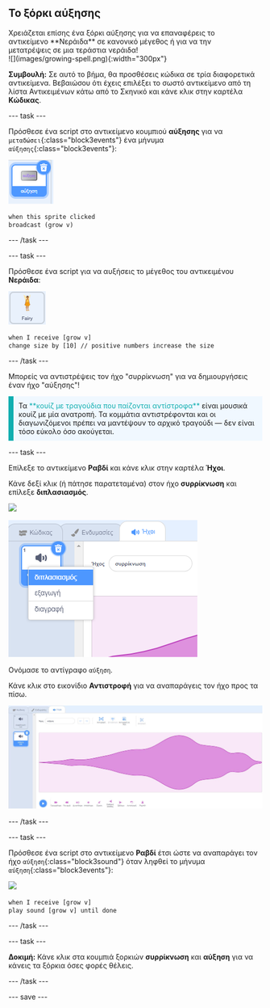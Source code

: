 ## Το ξόρκι αύξησης

<div style="display: flex; flex-wrap: wrap">
<div style="flex-basis: 200px; flex-grow: 1; margin-right: 15px;">
Χρειάζεται επίσης ένα ξόρκι αύξησης για να επαναφέρεις το αντικείμενο **Νεράιδα** σε κανονικό μέγεθος ή για να την μετατρέψεις σε μια τεράστια νεράιδα!
</div>
<div>
![](images/growing-spell.png){:width="300px"}
</div>
</div>

**Συμβουλή:** Σε αυτό το βήμα, θα προσθέσεις κώδικα σε τρία διαφορετικά αντικείμενα. Βεβαιώσου ότι έχεις επιλέξει το σωστό αντικείμενο από τη λίστα Αντικειμένων κάτω από το Σκηνικό και κάνε κλικ στην καρτέλα **Κώδικας**.

--- task ---

Πρόσθεσε ένα script στο αντικείμενο κουμπιού **αύξησης** για να `μεταδώσει`{:class="block3events"} ένα μήνυμα `αύξησης`{:class="block3events"}:

![](images/grow-icon.png)

```blocks3
when this sprite clicked
broadcast (grow v)
```

--- /task ---

--- task ---

Πρόσθεσε ένα script για να αυξήσεις το μέγεθος του αντικειμένου **Νεράιδα**:

![](images/fairy-icon.png)

```blocks3
when I receive [grow v]
change size by [10] // positive numbers increase the size
```

--- /task ---

Μπορείς να αντιστρέψεις τον ήχο "συρρίκνωση" για να δημιουργήσεις έναν ήχο "αύξησης"!

<p style="border-left: solid; border-width:10px; border-color: #0faeb0; background-color: aliceblue; padding: 10px;">
Τα <span style="color: #0faeb0">**κουίζ με τραγούδια που παίζονται αντίστροφα**</span> είναι μουσικά κουίζ με μία ανατροπή. Τα κομμάτια αντιστρέφονται και οι διαγωνιζόμενοι πρέπει να μαντέψουν το αρχικό τραγούδι — δεν είναι τόσο εύκολο όσο ακούγεται. 
</p>

--- task ---

Επίλεξε το αντικείμενο **Ραβδί** και κάνε κλικ στην καρτέλα **Ήχοι**.

Κάνε δεξί κλικ (ή πάτησε παρατεταμένα) στον ήχο **συρρίκνωση** και επίλεξε **διπλασιασμός**.

![](images/wand-icon.png)

![Ο ήχος συρρίκνωσης με το αναδυόμενο μενού που δείχνει το διπλασιασμό.](images/duplicate-sound.png)

Ονόμασε το αντίγραφο `αύξηση`.

Κάνε κλικ στο εικονίδιο **Αντιστροφή** για να αναπαράγεις τον ήχο προς τα πίσω.

![Ο ήχος αύξησης με το εικονίδιο αντιστροφής να έχει επισημανθεί.](images/reverse-sound.png)

--- /task ---

--- task ---

Πρόσθεσε ένα script στο αντικείμενο **Ραβδί** έτσι ώστε να αναπαράγει τον ήχο `αύξηση`{:class="block3sound"} όταν ληφθεί το μήνυμα `αύξηση`{:class="block3events"}:

![](images/wand-icon.png)

```blocks3
when I receive [grow v]
play sound [grow v] until done
```

--- /task ---

--- task ---

**Δοκιμή:** Κάνε κλικ στα κουμπιά ξορκιών **συρρίκνωση** και **αύξηση** για να κάνεις τα ξόρκια όσες φορές θέλεις.

--- /task ---

--- save ---

